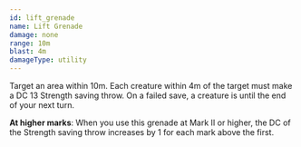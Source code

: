 ```yaml
---
id: lift_grenade
name: Lift Grenade
damage: none
range: 10m
blast: 4m
damageType: utility
---
```

Target an area within 10m. Each creature within 4m of the target must make a DC 13 Strength saving throw.
On a failed save, a creature is <me-condition id="lifted"/> until the end of your next turn.

__At higher marks__: When you use this grenade at Mark II or higher, the DC of the Strength saving throw increases
by 1 for each mark above the first.

